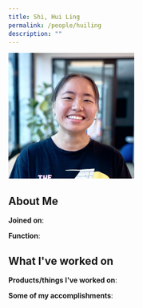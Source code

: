 ```yaml
---
title: Shi, Hui Ling
permalink: /people/huiling
description: ""
---
```


<img src="/images/headshots/huiling.jpg" title="Shi, Hui Ling" alt="Shi, Hui Ling" style="width:50%;margin-left:0">

## About Me

**Joined on**: 

**Function**: 

## What I've worked on

**Products/things I've worked on**:


**Some of my accomplishments**:

